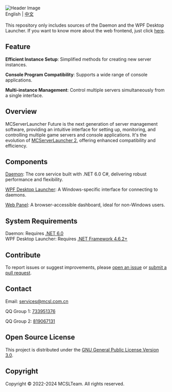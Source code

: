 ![Header Image](https://socialify.git.ci/MCSLTeam/MCServerLauncher-Future/image?description=1&descriptionEditable=Future%20version%20of%20MCSL.%20Redefined%2C%20Versatile%2C%20Easy%20to%20use.&font=Jost&forks=1&language=1&logo=https%3A%2F%2Fimg.fastmirror.net%2Fs%2F2024%2F07%2F24%2F66a0f36d0242c.png&name=1&pattern=Circuit%20Board&stargazers=1&theme=Auto)  
English | [中文](https://github.com/MCSLTeam/MCServerLauncher-Future/blob/master/README_ZH.md)  
</br>
This repository only includes sources of the Daemon and the WPF Desktop Launcher. If you want to know more about the web
frontend, just click [here](https://github.com/MCSLTeam/MCServerLauncher-Future-Web).

## Feature

**Efficient Instance Setup**: Simplified methods for creating new server instances.

**Console Program Compatibility**: Supports a wide range of console applications.

**Multi-instance Management**: Control multiple servers simultaneously from a single interface.

## Overview

MCServerLauncher Future is the next generation of server management software, providing an intuitive interface for
setting up, monitoring, and controlling multiple game servers and console applications. It's the evolution
of [MCServerLauncher 2](https://github.com/MCSLTeam/MCSL2), offering enhanced compatibility and efficiency.

## Components

[Daemon](https://github.com/MCSLTeam/MCServerLauncher-Future/tree/master/MCServerLauncher.Daemon): The core service
built with .NET 6.0 C#, delivering robust performance and flexibility.

[WPF Desktop Launcher](https://github.com/MCSLTeam/MCServerLauncher-Future/tree/master/MCServerLauncher.WPF): A
Windows-specific interface for connecting to daemons.

[Web Panel](https://github.com/MCSLTeam/MCServerLauncher-Future-Web): A browser-accessible dashboard, ideal for
non-Windows users.

## System Requirements

Daemon: Requires [.NET 6.0](https://dotnet.microsoft.com/en-us/download/dotnet/6.0)  
WPF Desktop Launcher: Requires [.NET Framework 4.6.2+](http://go.microsoft.com/fwlink/?linkid=780600)

## Contribute

To report issues or suggest improvements,
please [open an issue](https://github.com/MCSLTeam/MCServerLauncher-Future/issues/new/choose)
or [submit a pull request](https://github.com/MCSLTeam/MCServerLauncher-Future/compare).

## Contact

Email: [services@mcsl.com.cn](mailto:services@mcsl.com.cn)

QQ Group 1: [733951376](https://qm.qq.com/q/WtVCQWSBEe)

QQ Group 2: [819067131](https://qm.qq.com/q/EXBE6a5CF4)

## Open Source License

This project is distributed under
the [GNU General Public License Version 3.0](https://github.com/MCSLTeam/MCServerLauncher-Future/blob/master/LICENSE).

## Copyright

Copyright © 2022-2024 MCSLTeam. All rights reserved.
